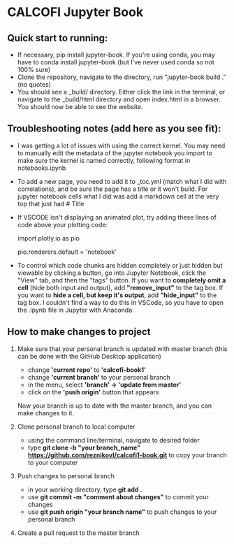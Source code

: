 # CALCOFI Jupyter Book

## Quick start to running: 
- If necessary, pip install jupyter-book. If you're using conda, you may have to conda install jupyter-book (but I've never used conda so not 100% sure)
- Clone the repository, navigate to the directory, run "jupyter-book build ." (no quotes)
- You should see a _build/ directory. Either click the link in the terminal, or navigate to the _build/html directory and open index.html in a browser. You should now be able to see the website.

## Troubleshooting notes (add here as you see fit):
- I was getting a lot of issues with using the correct kernel. You may need to manually edit the metadata of the jupyter notebook you import to make sure the kernel is named correctly, following format in notebooks.ipynb
- To add a new page, you need to add it to _toc.yml (match what I did with correlations), and be sure the page has a title or it won't build. For jupyter notebook cells what I did was add a markdown cell at the very top that just had # Title
- If VSCODE isn't displaying an animated plot, try adding these lines of code above your plotting code:

    import plotly.io as pio
    
    pio.renderers.default = 'notebook'

- To control which code chunks are hidden completely or just hidden but viewable by clicking a button, go into Jupyter Notebook, click the "View" tab, and then the "tags" button. If you want to **completely omit a cell** (hide both input and output), add **"remove_input"** to the tag box. If you want to **hide a cell, but keep it's output**, add **"hide_input"** to the tag box. I couldn't find a way to do this in VSCode, so you have to open the .ipynb file in Jupyter with Anaconda.

## How to make changes to project
1) Make sure that your personal branch is updated with master branch (this can be done with the GitHub Desktop application)
    * change **'current repo'** to **'calcofi-book1'**
    * change **'current branch'** to your personal branch
    * in the menu, select **'branch' -> 'update from master'**
    * click on the **'push origin'** button that appears 
    
    Now your branch is up to date with the master branch, and you can make changes to it.
2) Clone personal branch to local computer
    * using the command line/terminal, navigate to desired folder
    * type **git clone -b "your branch_name" https://github.com/reznikovl/calcofi1-book.git** to copy your branch to your computer

3) Push changes to personal branch
    * in your working directory, type **git add .**
    * use **git commit -m "comment about changes"** to commit your changes
    * use **git push origin "your branch name"** to push changes to your personal branch
4) Create a pull request to the master branch
  
